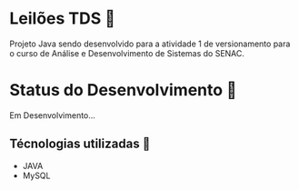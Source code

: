 # Leilões TDS :hammer:
Projeto Java sendo desenvolvido para a atividade 1 de versionamento para o curso de Análise e Desenvolvimento de Sistemas do SENAC.

# Status do Desenvolvimento :pencil:
Em Desenvolvimento...

## Técnologias utilizadas :microscope:
- JAVA
- MySQL

  
